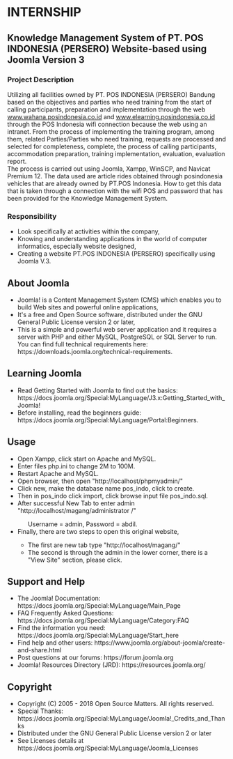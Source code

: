 # INTERNSHIP
## Knowledge Management System of PT. POS INDONESIA (PERSERO) Website-based using Joomla Version 3
### Project Description
Utilizing all facilities owned by PT. POS INDONESIA (PERSERO) Bandung based on the objectives and parties who need training from the start of calling participants, preparation and implementation through the web www.wahana.posindonesia.co.id and www.elearning.posindonesia.co.id through the POS Indonesia wifi connection because the web using an intranet.
From the process of implementing the training program, among them, related Parties/Parties who need training, requests are processed and selected for completeness, complete, the process of calling participants, accommodation preparation, training implementation, evaluation, evaluation report.  
The process is carried out using Joomla, Xampp, WinSCP, and Navicat Premium 12. The data used are article rides obtained through posindonesia vehicles that are already owned by PT.POS Indonesia. How to get this data that is taken through a connection with the wifi POS and password that has been provided for the Knowledge Management System.
### Responsibility
<ul>
<li>Look specifically at activities within the company,</li>
<li>Knowing and understanding applications in the world of computer informatics, especially website designed,</li>
<li>Creating a website PT.POS INDONESIA (PERSERO) specifically using Joomla V.3.</li>
</ul>  

## About Joomla
<ul>
<li>Joomla! is a Content Management System (CMS) which enables you to build Web sites and powerful online applications,</li>
<li>It's a free and Open Source software, distributed under the GNU General Public License version 2 or later,</li>
<li>This is a simple and powerful web server application and it requires a server with PHP and either MySQL, PostgreSQL or SQL Server to run. You can find full technical requirements here: https://downloads.joomla.org/technical-requirements.</li>
</ul>

## Learning Joomla
<ul>
<li>Read Getting Started with Joomla to find out the basics: https://docs.joomla.org/Special:MyLanguage/J3.x:Getting_Started_with_Joomla!</li>
<li>Before installing, read the beginners guide: https://docs.joomla.org/Special:MyLanguage/Portal:Beginners.</li>
</ul>

## Usage
<ul>
<li>Open Xampp, click start on Apache and MySQL.</li>
<li>Enter files php.ini to change 2M to 100M.</li>
<li>Restart Apache and MySQL.</li>
<li>Open browser, then open "http://localhost/phpmyadmin/"</li>
<li>Click new, make the database name pos_indo, click to create.</li>
<li>Then in pos_indo click import, click browse input file pos_indo.sql.</li>
<li>After successful New Tab to enter admin "http://localhost/magang/administrator /"</li>
<ul>
        Username = admin, Password = abdil.
</ul>
<li>Finally, there are two steps to open this original website,</li>
        <ul>
                <li>The first are new tab type "http://localhost/magang/"</li>
                <li>The second is through the admin in the lower corner, there is a "View Site" section, please click.</li>
        </ul>
</ul>


## Support and Help
<ul>
<li>The Joomla! Documentation: https://docs.joomla.org/Special:MyLanguage/Main_Page</li>
<li>FAQ Frequently Asked Questions: https://docs.joomla.org/Special:MyLanguage/Category:FAQ</li>
<li>Find the information you need: https://docs.joomla.org/Special:MyLanguage/Start_here</li>
<li>Find help and other users: https://www.joomla.org/about-joomla/create-and-share.html</li>
<li>Post questions at our forums: https://forum.joomla.org</li>
<li>Joomla! Resources Directory (JRD): https://resources.joomla.org/</li>
</ul>

## Copyright
<ul>
<li>Copyright (C) 2005 - 2018 Open Source Matters. All rights reserved.</li>
<li>Special Thanks: https://docs.joomla.org/Special:MyLanguage/Joomla!_Credits_and_Thanks</li>
<li>Distributed under the GNU General Public License version 2 or later</li>
<li>See Licenses details at https://docs.joomla.org/Special:MyLanguage/Joomla_Licenses</li>
</ul>
        
